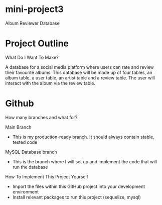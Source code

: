 # mini-project3

Album Reviewer Database

# Project Outline

What Do I Want To Make?

A database for a social media platform where users can rate and review their favourite albums. This database will be made up of four tables, an album table, a user table, an artist table and a review table. The user will interact with the album via the review table.

# Github

How many branches and what for?

Main Branch

- This is my production-ready branch. It should always contain stable, tested code

MySQL Database branch

- This is the branch where I will set up and implement the code that will run the database

How To Implement This Project Yourself

- Import the files within this GitHub project into your development environment
- Install relevant packages to run this project (sequelize, mysql)
